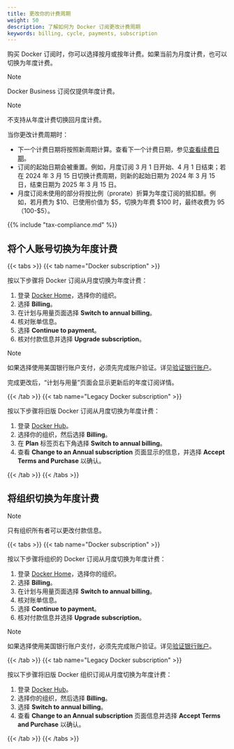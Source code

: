 ```yaml
---
title: 更改你的计费周期
weight: 50
description: 了解如何为 Docker 订阅更改计费周期
keywords: billing, cycle, payments, subscription
---
```


购买 Docker 订阅时，你可以选择按月或按年计费。如果当前为月度计费，也可以切换为年度计费。

> [!NOTE]
>
> Docker Business 订阅仅提供年度计费。

> [!NOTE]
>
> 不支持从年度计费切换回月度计费。

当你更改计费周期时：

- 下一个计费日期将按照新周期计算。查看下一个计费日期，参见[查看续费日期](history.md#view-renewal-date)。
- 订阅的起始日期会被重置。例如，月度订阅 3 月 1 日开始、4 月 1 日结束；若在 2024 年 3 月 15 日切换计费周期，则新的起始日期为 2024 年 3 月 15 日，结束日期为 2025 年 3 月 15 日。
- 月度订阅未使用的部分将按比例（prorate）折算为年度订阅的抵扣额。例如，若月费为 $10、已使用价值为 $5，切换为年费 $100 时，最终收费为 $95（$100-$5）。

{{% include "tax-compliance.md" %}}

## 将个人账号切换为年度计费

{{< tabs >}}
{{< tab name="Docker subscription" >}}

按以下步骤将 Docker 订阅从月度切换为年度计费：

1. 登录 [Docker Home](https://app.docker.com/)，选择你的组织。
1. 选择 **Billing**。
1. 在计划与用量页面选择 **Switch to annual billing**。
1. 核对账单信息。
1. 选择 **Continue to payment**。
1. 核对付款信息并选择 **Upgrade subscription**。

> [!NOTE]
>
> 如果选择使用美国银行账户支付，必须先完成账户验证。详见[验证银行账户](manuals/billing/payment-method.md#verify-a-bank-account)。

完成更改后，“计划与用量”页面会显示更新后的年度订阅详情。

{{< /tab >}}
{{< tab name="Legacy Docker subscription" >}}

按以下步骤将旧版 Docker 订阅从月度切换为年度计费：

1. 登录 [Docker Hub](https://hub.docker.com)。
1. 选择你的组织，然后选择 **Billing**。
1. 在 **Plan** 标签页右下角选择 **Switch to annual billing**。
1. 查看 **Change to an Annual subscription** 页面显示的信息，并选择 **Accept Terms and Purchase** 以确认。

{{< /tab >}}
{{< /tabs >}}

## 将组织切换为年度计费

> [!NOTE]
>
> 只有组织所有者可以更改付款信息。

{{< tabs >}}
{{< tab name="Docker subscription" >}}

按以下步骤将组织的 Docker 订阅从月度切换为年度计费：

1. 登录 [Docker Home](https://app.docker.com/)，选择你的组织。
1. 选择 **Billing**。
1. 在计划与用量页面选择 **Switch to annual billing**。
1. 核对账单信息。
1. 选择 **Continue to payment**。
1. 核对付款信息并选择 **Upgrade subscription**。

> [!NOTE]
>
> 如果选择使用美国银行账户支付，必须先完成账户验证。详见[验证银行账户](manuals/billing/payment-method.md#verify-a-bank-account)。

{{< /tab >}}
{{< tab name="Legacy Docker subscription" >}}

按以下步骤将旧版 Docker 组织订阅从月度切换为年度计费：

1. 登录 [Docker Hub](https://hub.docker.com)。
1. 选择你的组织，然后选择 **Billing**。
1. 选择 **Switch to annual billing**。
1. 查看 **Change to an Annual subscription** 页面信息并选择 **Accept Terms and Purchase** 以确认。

{{< /tab >}}
{{< /tabs >}}

